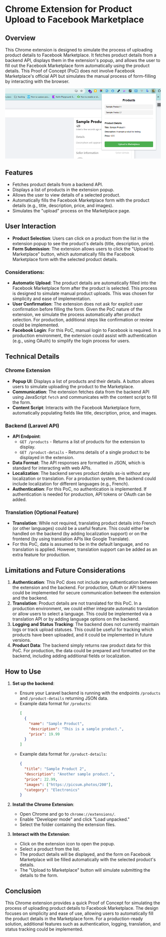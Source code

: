 # Chrome Extension for Product Upload to Facebook Marketplace

## Overview

This Chrome extension is designed to simulate the process of uploading product details to Facebook Marketplace. It fetches product details from a backend API, displays them in the extension's popup, and allows the user to fill out the Facebook Marketplace form automatically using the product details. This Proof of Concept (PoC) does not involve Facebook Marketplace's official API but simulates the manual process of form-filling by interacting with the browser.

!["Extension Image"](img.png)

## Features

- Fetches product details from a backend API.
- Displays a list of products in the extension popup.
- Allows the user to view details of a selected product.
- Automatically fills the Facebook Marketplace form with the product details (e.g., title, description, price, and images).
- Simulates the "upload" process on the Marketplace page.

## User Interaction

- **Product Selection**: Users can click on a product from the list in the extension popup to see the product's details (title, description, price).
- **Form Submission**: The extension allows users to click the "Upload to Marketplace" button, which automatically fills the Facebook Marketplace form with the selected product details.

### Considerations:
- **Automatic Upload**: The product details are automatically filled into the Facebook Marketplace form after the product is selected. This process is designed to simulate manual product uploads. This was chosen for simplicity and ease of implementation.
- **User Confirmation**: The extension does not ask for explicit user confirmation before filling the form. Given the PoC nature of the extension, we simulate the process automatically after product selection. For production, additional steps like confirmation or review could be implemented.
- **Facebook Login**: For this PoC, manual login to Facebook is required. In a production environment, the extension could assist with authentication (e.g., using OAuth) to simplify the login process for users.

## Technical Details

### Chrome Extension

- **Popup UI**: Displays a list of products and their details. A button allows users to simulate uploading the product to the Marketplace.
- **Communication**: The extension fetches data from the backend API using JavaScript `fetch` and communicates with the content script to fill the form.
- **Content Script**: Interacts with the Facebook Marketplace form, automatically populating fields like title, description, price, and images.

### Backend (Laravel API)

- **API Endpoint**:
    - `GET /products` - Returns a list of products for the extension to display.
    - `GET /product-details` - Returns details of a single product to be displayed in the extension.
- **Data Format**: The API responses are formatted in JSON, which is standard for interacting with web APIs.
- **Localization**: The backend serves product details as-is without any localization or translation. For a production system, the backend could include localization for different languages (e.g., French).
- **Authentication**: For this PoC, no authentication is implemented. If authentication is needed for production, API tokens or OAuth can be added.

### Translation (Optional Feature)

- **Translation**: While not required, translating product details into French (or other languages) could be a useful feature. This could either be handled on the backend (by adding localization support) or on the frontend (by using translation APIs like Google Translate).
- For this PoC, data is assumed to be in the default language, and no translation is applied. However, translation support can be added as an extra feature for production.

## Limitations and Future Considerations

1. **Authentication**: This PoC does not include any authentication between the extension and the backend. For production, OAuth or API tokens could be implemented for secure communication between the extension and the backend.
2. **Translation**: Product details are not translated for this PoC. In a production environment, we could either integrate automatic translation or allow users to select a language. This could be implemented via a translation API or by adding language options on the backend.
3. **Logging and Status Tracking**: The backend does not currently maintain logs or track upload statuses. This could be useful for tracking which products have been uploaded, and it could be implemented in future versions.
4. **Product Data**: The backend simply returns raw product data for this PoC. For production, the data could be prepared and formatted on the backend, including adding additional fields or localization.

## How to Use

1. **Set up the backend**:
    - Ensure your Laravel backend is running with the endpoints `/products` and `/product-details` returning JSON data.
    - Example data format for `/products`:
      ```json
      [
        {
          "name": "Sample Product",
          "description": "This is a sample product.",
          "price": 19.99
        }
      ]
      ```
    - Example data format for `/product-details`:
      ```json
      {
        "title": "Sample Product 2",
        "description": "Another sample product.",
        "price": 22.99,
        "images": ["https://picsum.photos/200"],
        "category": "Electronics"
      }
      ```

2. **Install the Chrome Extension**:
    - Open Chrome and go to `chrome://extensions/`.
    - Enable "Developer mode" and click "Load unpacked."
    - Select the folder containing the extension files.

3. **Interact with the Extension**:
    - Click on the extension icon to open the popup.
    - Select a product from the list.
    - The product details will be displayed, and the form on Facebook Marketplace will be filled automatically with the selected product's details.
    - The "Upload to Marketplace" button will simulate submitting the details to the form.

## Conclusion

This Chrome extension provides a quick Proof of Concept for simulating the process of uploading product details to Facebook Marketplace. The design focuses on simplicity and ease of use, allowing users to automatically fill the product details in the Marketplace form. For a production-ready solution, additional features such as authentication, logging, translation, and status tracking could be implemented.
